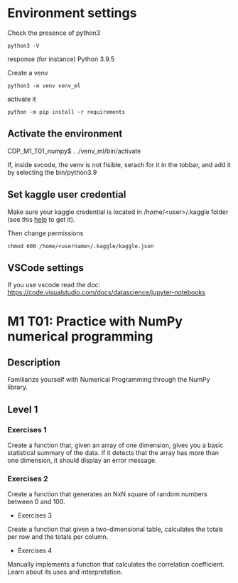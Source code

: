 

# Environment settings

Check the presence of python3

    python3 -V

response (for instance) Python 3.9.5

Create a venv 

    python3 -m venv venv_ml
    
activate it
    
    python -m pip install -r requirements


## Activate the environment

   CDP_M1_T01_numpy$ . ./venv_ml/bin/activate 

If, inside svcode, the venv is not fisible, serach for it in the tobbar, and add it by selecting the bin/python3.9

## Set kaggle user credential

Make sure your kaggle credential is located in /home/\<user\>/.kaggle folder (see this [help](https://medium.com/@c.venkataramanan1/setting-up-kaggle-api-in-linux-b05332cde53a) to get it).

Then change permissions

    chmod 600 /home/<username>/.kaggle/kaggle.json

## VSCode settings

If you use vscode read the doc: 
https://code.visualstudio.com/docs/datascience/jupyter-notebooks


# M1 T01: Practice with NumPy numerical programming

## Description
Familiarize yourself with Numerical Programming through the NumPy library.

## Level 1

### Exercises 1

Create a function that, given an array of one dimension, gives you a basic statistical summary of the data. If it detects that the array has more than one dimension, it should display an error message.

### Exercises 2

Create a function that generates an NxN square of random numbers between 0 and 100.

- Exercises 3

Create a function that given a two-dimensional table, calculates the totals per row and the totals per column.

- Exercises 4

Manually implements a function that calculates the correlation coefficient. Learn about its uses and interpretation.
